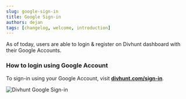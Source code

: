```yaml
---
slug: google-sign-in
title: Google Sign-in
authors: dejan
tags: [changelog, welcome, introduction]
---
```

As of today, users are able to login & register on Divhunt dashboard with their Google Accounts.

### How to login using Google Account
To sign-in using your Google Account, visit **[divhunt.com/sign-in](https://divhunt.com/sign-in)**.

![Divhunt Google Sign-in]([/img/docusaurus.png](https://global.divhunt.com/071d9c353259fba8cb923659e30028f8_36430.png))
